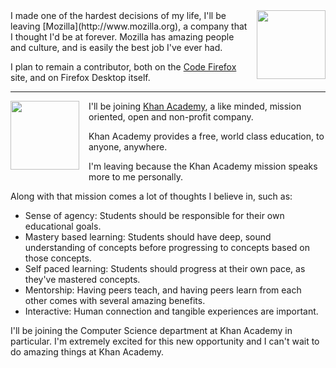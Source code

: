 <img src='/static/img/blogpost_118/firefox-logo.png' width=110 style="float:right; margin-left: 15px">
I made one of the hardest decisions of my life, I'll be leaving [Mozilla](http://www.mozilla.org), a company that I thought I'd be at forever.  Mozilla has amazing people and culture, and is easily the best job I've ever had.

I plan to remain a contributor, both on the [Code Firefox](http://www.codefirefox.com) site, and on Firefox Desktop itself.

<div class='clearfloat'></div>

---
 
<img src='/static/img/blogpost_160/ka.png' width=110 style="float:left; margin-right: 15px; margin-bottom: 10px;">


I'll be joining [Khan Academy](http://khanacademy.org), a like minded, mission oriented, open and non-profit company.


Khan Academy provides a free, world class education, to anyone, anywhere. 

I'm leaving because the Khan Academy mission speaks more to me personally.
<div class='clearfloat'></div>


Along with that mission comes a lot of thoughts I believe in, such as:

- Sense of agency: Students should be responsible for their own educational goals.
- Mastery based learning: Students should have deep, sound understanding of concepts before progressing to concepts based on those concepts.
- Self paced learning: Students should progress at their own pace, as they've mastered concepts.
- Mentorship: Having peers teach, and having peers learn from each other comes with several amazing benefits.
- Interactive: Human connection and tangible experiences are important.

I'll be joining the Computer Science department at Khan Academy in particular.  I'm extremely excited for this new opportunity and I can't wait to do amazing things at Khan Academy.
